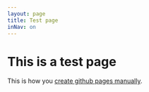 ```yaml
---
layout: page
title: Test page
inNav: on
---
```


# This is a test page

This is how you [create github pages manually][1].

[1]: https://help.github.com/articles/creating-project-pages-manually

